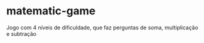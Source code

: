 # matematic-game
Jogo com 4 níveis de dificuldade, que faz perguntas de soma, multiplicação e subtração
